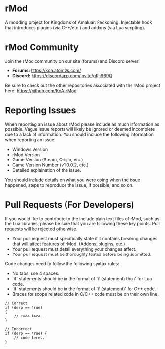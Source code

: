 # rMod
A modding project for Kingdoms of Amaluar: Reckoning. Injectable hook that introduces plugins (via C++/etc.) and addons (via Lua scripting).

# rMod Community

Join the rMod community on our site (forums) and Discord server!

  * **Forums:** https://koa.atom0s.com/
  * **Discord:** https://discordapp.com/invite/qRg969Q

Be sure to check out the other repositories associated with the rMod project here: https://github.com/KoA-rMod

# Reporting Issues

When reporting an issue about rMod please include as much information as possible. Vague issue reports will likely be ignored or deemed incomplete due to a lack of information. You should include the following information when reporting an issue:

  * Windows Version
  * rMod Version
  * Game Version (Steam, Origin, etc.)
  * Game Version Number (v1.0.0.2, etc.)
  * Detailed explaination of the issue.

You should include details on what you were doing when the issue happened, steps to reproduce the issue, if possible, and so on.

# Pull Requests (For Developers)

If you would like to contribute to the include plain text files of rMod, such as the Lua libraries, please be sure that you are following these key points. Pull requests will be rejected otherwise.

  * Your pull request must specifically state if it contains breaking changes that will affect features of rMod. (Addons, plugins, etc.)
  * Your pull request must detail everything your changes affect.
  * Your pull request must be thoroughly tested before being submitted.
  
Code changes need to follow the following syntax rules:

  * No tabs, use 4 spaces.
  * 'if' statements should be in the format of 'if (statement) then' for Lua code.
  * 'if' statements should be in the format of 'if (statement)' for C++ code.
  * Braces for scope related code in C/C++ code must be on their own line.
  
<!-- lang: C -->

    // Correct
    if (derp == true)
    {
        // code here..
    }
    
    // Incorrect
    if (derp == true) {
        // code here..
    }
